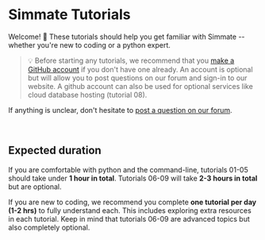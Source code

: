 # Simmate Tutorials

Welcome! :partying_face: These tutorials should help you get familiar with Simmate -- whether you're new to coding or a python expert. 

> :bulb: Before starting any tutorials, we recommend that you [make a GitHub account](https://github.com/join) if you don't have one already. An account is optional but will allow you to post questions on our forum and sign-in to our website. A github account can also be used for optional services like cloud database hosting (tutorial 08).

If anything is unclear, don't hesitate to [post a question on our forum](https://github.com/jacksund/simmate/discussions/categories/q-a).

</br>

## Expected duration

If you are comfortable with python and the command-line, tutorials 01-05 should take under **1 hour in total**. Tutorials 06-09 will take **2-3 hours in total** but are optional.

If you are new to coding, we recommend you complete **one tutorial per day (1-2 hrs)** to fully understand each. This includes exploring extra resources in each tutorial. Keep in mind that tutorials 06-09 are advanced topics but also completely optional.
